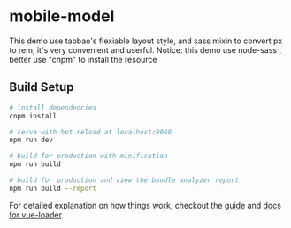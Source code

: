 # mobile-model

This demo use taobao's flexiable layout style, and sass mixin to convert px to rem, it's very convenient and userful.
Notice: this demo use node-sass , better use "cnpm" to install the resource 

## Build Setup

``` bash
# install dependencies
cnpm install

# serve with hot reload at localhost:8080
npm run dev

# build for production with minification
npm run build

# build for production and view the bundle analyzer report
npm run build --report
```

For detailed explanation on how things work, checkout the [guide](http://vuejs-templates.github.io/webpack/) and [docs for vue-loader](http://vuejs.github.io/vue-loader).
